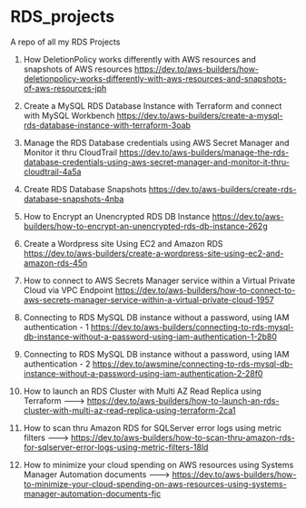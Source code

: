# RDS_projects
A repo of all my RDS Projects

1. How DeletionPolicy works differently with AWS resources and snapshots of AWS resources https://dev.to/aws-builders/how-deletionpolicy-works-differently-with-aws-resources-and-snapshots-of-aws-resources-jph

2. Create a MySQL RDS Database Instance with Terraform and connect with MySQL Workbench https://dev.to/aws-builders/create-a-mysql-rds-database-instance-with-terraform-3oab

3. Manage the RDS Database credentials using AWS Secret Manager and Monitor it thru CloudTrail https://dev.to/aws-builders/manage-the-rds-database-credentials-using-aws-secret-manager-and-monitor-it-thru-cloudtrail-4a5a

4. Create RDS Database Snapshots https://dev.to/aws-builders/create-rds-database-snapshots-4nba

5. How to Encrypt an Unencrypted RDS DB Instance https://dev.to/aws-builders/how-to-encrypt-an-unencrypted-rds-db-instance-262g

6. Create a Wordpress site Using EC2 and Amazon RDS https://dev.to/aws-builders/create-a-wordpress-site-using-ec2-and-amazon-rds-45n

7. How to connect to AWS Secrets Manager service within a Virtual Private Cloud via VPC Endpoint https://dev.to/aws-builders/how-to-connect-to-aws-secrets-manager-service-within-a-virtual-private-cloud-1957

8. Connecting to RDS MySQL DB instance without a password, using IAM authentication - 1 https://dev.to/aws-builders/connecting-to-rds-mysql-db-instance-without-a-password-using-iam-authentication-1-2b80

9. Connecting to RDS MySQL DB instance without a password, using IAM authentication - 2 https://dev.to/awsmine/connecting-to-rds-mysql-db-instance-without-a-password-using-iam-authentication-2-28f0

10. How to launch an RDS Cluster with Multi AZ Read Replica using Terraform ---> https://dev.to/aws-builders/how-to-launch-an-rds-cluster-with-multi-az-read-replica-using-terraform-2ca1

11. How to scan thru Amazon RDS for SQLServer error logs using metric filters ---> https://dev.to/aws-builders/how-to-scan-thru-amazon-rds-for-sqlserver-error-logs-using-metric-filters-18ld

12. How to minimize your cloud spending on AWS resources using Systems Manager Automation documents ---> https://dev.to/aws-builders/how-to-minimize-your-cloud-spending-on-aws-resources-using-systems-manager-automation-documents-fjc
    

